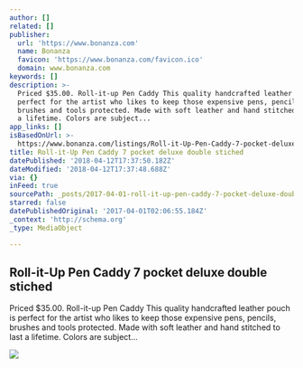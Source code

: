 ```yaml
---
author: []
related: []
publisher:
  url: 'https://www.bonanza.com'
  name: Bonanza
  favicon: 'https://www.bonanza.com/favicon.ico'
  domain: www.bonanza.com
keywords: []
description: >-
  Priced $35.00. Roll-it-up Pen Caddy This quality handcrafted leather pouch is
  perfect for the artist who likes to keep those expensive pens, pencils,
  brushes and tools protected. Made with soft leather and hand stitched to last
  a lifetime. Colors are subject...
app_links: []
isBasedOnUrl: >-
  https://www.bonanza.com/listings/Roll-it-Up-Pen-Caddy-7-pocket-deluxe-double-stiched/298686108
title: Roll-it-Up Pen Caddy 7 pocket deluxe double stiched
datePublished: '2018-04-12T17:37:50.182Z'
dateModified: '2018-04-12T17:37:48.688Z'
via: {}
inFeed: true
sourcePath: _posts/2017-04-01-roll-it-up-pen-caddy-7-pocket-deluxe-double-stiched.md
starred: false
datePublishedOriginal: '2017-04-01T02:06:55.184Z'
_context: 'http://schema.org'
_type: MediaObject

---
```

<article style=""><h1>Roll-it-Up Pen Caddy 7 pocket deluxe double stiched</h1><p>Priced $35.00. Roll-it-up Pen Caddy This quality handcrafted leather pouch is perfect for the artist who likes to keep those expensive pens, pencils, brushes and tools protected. Made with soft leather and hand stitched to last a lifetime. Colors are subject...</p><img src="https://images.bonanzastatic.com/afu/images/2531/5674/96/DSC_0379.JPG" /></article>